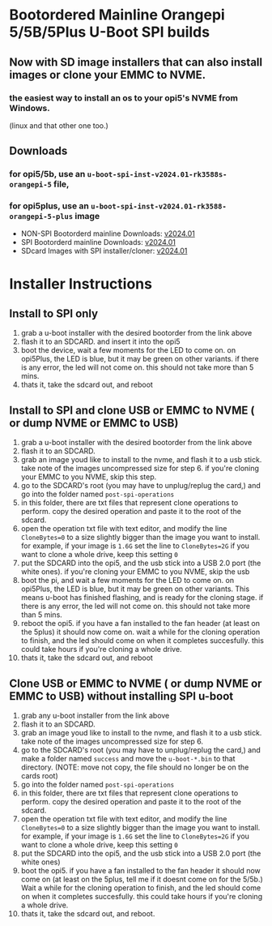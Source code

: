 # Bootordered Mainline Orangepi 5/5B/5Plus U-Boot SPI builds
## Now with SD image installers that can also install images or clone your EMMC to NVME. 

### the easiest way to install an os to your opi5's NVME from Windows.
(linux and that other one too.)


## Downloads
### for opi5/5b, use an `u-boot-spi-inst-v2024.01-rk3588s-orangepi-5` file, 
### for opi5plus, use an `u-boot-spi-inst-v2024.01-rk3588-orangepi-5-plus` image
- NON-SPI Bootorderd mainline Downloads: [v2024.01](https://github.com/ArchemedIan/Opi5-u-boot-custom/releases/tag/v2024.01-bootordered)
- SPI Bootorderd mainline Downloads: [v2024.01](https://github.com/ArchemedIan/Opi5-u-boot-custom/releases/tag/v2024.01-bootordered-spi)
- SDcard Images with SPI installer/cloner: [v2024.01](https://github.com/ArchemedIan/Opi5-u-boot-custom/releases/tag/v2024.01-bootordered-SPI-Installer-SDimages)

# Installer Instructions

## Install to SPI only
1) grab a u-boot installer with the desired bootorder from the link above
2) flash it to an SDCARD. and insert it into the opi5
3) boot the device, wait a few moments for the LED to come on. on opi5Plus, the LED is blue, but it may be green on other variants. if there is any error, the led will not come on. this should not take more than 5 mins.
4) thats it, take the sdcard out, and reboot

## Install to SPI and clone USB or EMMC to NVME ( or dump NVME or EMMC to USB)
1) grab a u-boot installer with the desired bootorder from the link above
2) flash it to an SDCARD.
3) grab an image youd like to install to the nvme, and flash it to a usb stick. take note of the images uncompressed size for step 6. if you're cloning your EMMC to you NVME, skip this step.
4) go to the SDCARD's root (you may have to unplug/replug the card,) and go into the folder named `post-spi-operations`
5) in this folder, there are txt files that represent clone operations to perform. copy the desired operation and paste it to the root of the sdcard.
6) open the operation txt file with text editor, and modify the line `CloneBytes=0` to a size slightly bigger than the image you want to install. for example, if your image is `1.6G` set the line to `CloneBytes=2G` if you want to clone a whole drive, keep this setting `0`
7) put the SDCARD into the opi5, and the usb stick into a USB 2.0 port (the white ones). if you're cloning your EMMC to you NVME, skip the usb
8) boot the pi, and wait a few moments for the LED to come on. on opi5Plus, the LED is blue, but it may be green on other variants. This means u-boot has finished flashing, and is ready for the cloning stage. if there is any error, the led will not come on. this should not take more than 5 mins.
9) reboot the opi5. if you have a fan installed to the fan header (at least on the 5plus) it should now come on. wait a while for the cloning operation to finish, and the led should come on when it completes succesfully. this could take hours if you're cloning a whole drive.
10) thats it, take the sdcard out, and reboot


## Clone USB or EMMC to NVME ( or dump NVME or EMMC to USB) without installing SPI u-boot
1) grab any u-boot installer from the link above
2) flash it to an SDCARD.
3) grab an image youd like to install to the nvme, and flash it to a usb stick. take note of the images uncompressed size for step 6.
4) go to the SDCARD's root (you may have to unplug/replug the card,) and make a folder named `success` and move the `u-boot-*.bin` to that directory. (NOTE: move not copy, the file should no longer be on the cards root) 
5) go into the folder named `post-spi-operations`
6) in this folder, there are txt files that represent clone operations to perform. copy the desired operation and paste it to the root of the sdcard.
7) open the operation txt file with text editor, and modify the line `CloneBytes=0` to a size slightly bigger than the image you want to install. for example, if your image is `1.6G` set the line to `CloneBytes=2G` if you want to clone a whole drive, keep this setting `0`
8) put the SDCARD into the opi5, and the usb stick into a USB 2.0 port (the white ones)
9) boot the opi5. if you have a fan installed to the fan header it should now come on (at least on the 5plus, tell me if it doesnt come on for the 5/5b.) Wait a while for the cloning operation to finish, and the led should come on when it completes succesfully. this could take hours if you're cloning a whole drive.
11) thats it, take the sdcard out, and reboot.
